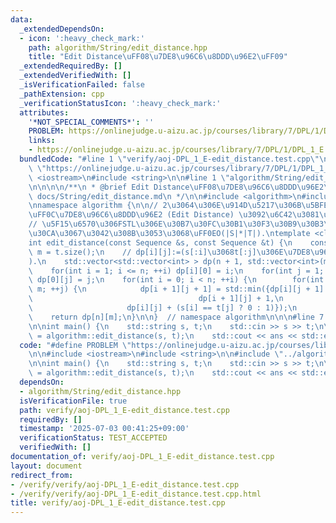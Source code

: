 ```yaml
---
data:
  _extendedDependsOn:
  - icon: ':heavy_check_mark:'
    path: algorithm/String/edit_distance.hpp
    title: "Edit Distance\uFF08\u7DE8\u96C6\u8DDD\u96E2\uFF09"
  _extendedRequiredBy: []
  _extendedVerifiedWith: []
  _isVerificationFailed: false
  _pathExtension: cpp
  _verificationStatusIcon: ':heavy_check_mark:'
  attributes:
    '*NOT_SPECIAL_COMMENTS*': ''
    PROBLEM: https://onlinejudge.u-aizu.ac.jp/courses/library/7/DPL/1/DPL_1_E
    links:
    - https://onlinejudge.u-aizu.ac.jp/courses/library/7/DPL/1/DPL_1_E
  bundledCode: "#line 1 \"verify/aoj-DPL_1_E-edit_distance.test.cpp\"\n#define PROBLEM\
    \ \"https://onlinejudge.u-aizu.ac.jp/courses/library/7/DPL/1/DPL_1_E\"\n\n#include\
    \ <iostream>\n#include <string>\n\n#line 1 \"algorithm/String/edit_distance.hpp\"\
    \n\n\n\n/**\n * @brief Edit Distance\uFF08\u7DE8\u96C6\u8DDD\u96E2\uFF09\n * @docs\
    \ docs/String/edit_distance.md\n */\n\n#include <algorithm>\n#include <vector>\n\
    \nnamespace algorithm {\n\n// 2\u3064\u306E\u914D\u5217\u306B\u5BFE\u3057\u3066\
    \uFF0C\u7DE8\u96C6\u8DDD\u96E2 (Edit Distance) \u3092\u6C42\u3081\u308B\uFF0E\n\
    // \u5F15\u6570\u306FSTL\u306E\u30B7\u30FC\u30B1\u30F3\u30B9\u30B3\u30F3\u30C6\
    \u30CA\u3067\u3042\u308B\u3053\u3068\uFF0EO(|S|*|T|).\ntemplate <class Sequence>\n\
    int edit_distance(const Sequence &s, const Sequence &t) {\n    const int n = s.size(),\
    \ m = t.size();\n    // dp[i][j]:=(s[:i]\u3068t[:j]\u306E\u7DE8\u96C6\u8DDD\u96E2\
    ).\n    std::vector<std::vector<int> > dp(n + 1, std::vector<int>(m + 1, 0));\n\
    \    for(int i = 1; i <= n; ++i) dp[i][0] = i;\n    for(int j = 1; j <= m; ++j)\
    \ dp[0][j] = j;\n    for(int i = 0; i < n; ++i) {\n        for(int j = 0; j <\
    \ m; ++j) {\n            dp[i + 1][j + 1] = std::min({dp[i][j + 1] + 1,\n    \
    \                                     dp[i + 1][j] + 1,\n                    \
    \                     dp[i][j] + (s[i] == t[j] ? 0 : 1)});\n        }\n    }\n\
    \    return dp[n][m];\n}\n\n}  // namespace algorithm\n\n\n#line 7 \"verify/aoj-DPL_1_E-edit_distance.test.cpp\"\
    \n\nint main() {\n    std::string s, t;\n    std::cin >> s >> t;\n\n    auto ans\
    \ = algorithm::edit_distance(s, t);\n    std::cout << ans << std::endl;\n}\n"
  code: "#define PROBLEM \"https://onlinejudge.u-aizu.ac.jp/courses/library/7/DPL/1/DPL_1_E\"\
    \n\n#include <iostream>\n#include <string>\n\n#include \"../algorithm/String/edit_distance.hpp\"\
    \n\nint main() {\n    std::string s, t;\n    std::cin >> s >> t;\n\n    auto ans\
    \ = algorithm::edit_distance(s, t);\n    std::cout << ans << std::endl;\n}\n"
  dependsOn:
  - algorithm/String/edit_distance.hpp
  isVerificationFile: true
  path: verify/aoj-DPL_1_E-edit_distance.test.cpp
  requiredBy: []
  timestamp: '2025-07-03 00:41:25+09:00'
  verificationStatus: TEST_ACCEPTED
  verifiedWith: []
documentation_of: verify/aoj-DPL_1_E-edit_distance.test.cpp
layout: document
redirect_from:
- /verify/verify/aoj-DPL_1_E-edit_distance.test.cpp
- /verify/verify/aoj-DPL_1_E-edit_distance.test.cpp.html
title: verify/aoj-DPL_1_E-edit_distance.test.cpp
---
```

